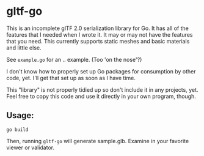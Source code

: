 # gltf-go

This is an incomplete glTF 2.0 serialization library for Go.  It has all of the features that I needed when I wrote it.  It may or may not have the features that you need.  This currently supports static meshes and basic materials and little else.

See `example.go` for an .. example.  (Too 'on the nose'?)  

I don't know how to properly set up Go packages for consumption by other code, yet.  I'll get that set up as soon as I have time. 

This "library" is not properly tidied up so don't include it in any projects, yet.  Feel free to copy this code and use it directly in your own program, though.

## Usage:

`go build`

Then, running `gltf-go` will generate sample.glb.  Examine in your favorite viewer or validator.